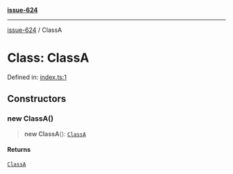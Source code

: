 [**issue-624**](../index.md)

***

[issue-624](../index.rst) / ClassA

# Class: ClassA

Defined in: [index.ts:1](https://github.com/typedoc2md/typedoc-plugin-markdown-scratchpad/blob/48b5b9ad70e31a4945755ce259ea933839e4cb5c/issues/624/src/index.ts#L1)

## Constructors

### new ClassA()

> **new ClassA**(): [`ClassA`](ClassA.md)

#### Returns

[`ClassA`](ClassA.md)
